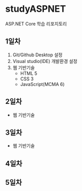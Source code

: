 # studyASPNET
ASP.NET Core 학습 리포지토리

## 1일차
1. Git/Github Desktop 설정
2. Visual studio(IDE) 개발환경 설정
3. 웹 기반기술 
	- HTML 5
	- CSS 3
	- JavaScript(MCMA 6)
  
## 2일차
- 웹 기반기술

## 3일차
- 웹 기반기술

## 4일차

## 5일차